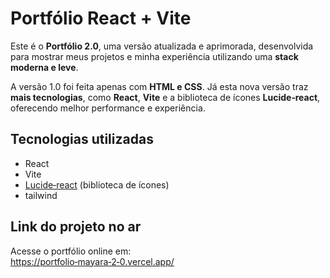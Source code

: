 # Portfólio React + Vite

Este é o **Portfólio 2.0**, uma versão atualizada e aprimorada, desenvolvida para mostrar meus projetos e minha experiência utilizando uma **stack moderna e leve**.

A versão 1.0 foi feita apenas com **HTML e CSS**. Já esta nova versão traz **mais tecnologias**, como **React**, **Vite** e a biblioteca de ícones **Lucide‑react**, oferecendo melhor performance e experiência.

## Tecnologias utilizadas

- React  
- Vite  
- [Lucide‑react](https://lucide.dev/) (biblioteca de ícones)
- tailwind

## Link do projeto no ar

Acesse o portfólio online em:  
[https://portfolio‑mayara‑2‑0.vercel.app/](https://portfolio-mayara-2-0.vercel.app/)
